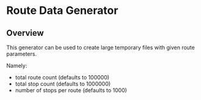 # Route Data Generator

## Overview

This generator can be used to create large temporary files with given route parameters.

Namely:
- total route count (defaults to 100000)
- total stop count (defaults to 1000000)
- number of stops per route (defaults to 1000)
